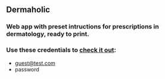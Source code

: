 ## Dermaholic

### Web app with preset intructions for prescriptions in dermatology, ready to print.

### Use these credentials to [check it out](https://ericvargas.github.io/Dermaholic/):

  * guest@test.com
  * password